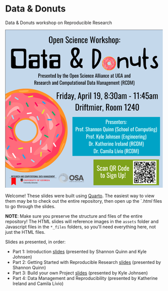 # Data & Donuts

Data &amp; Donuts workshop on Reproducible Research

![](assets/flyer.png)

Welcome! These slides were built using [Quarto](https://quarto.org/). The easiest way to view them may be to check out the entire repository, then open up the `*.html* files to go through the slides.

**NOTE**: Make sure you preserve the structure and files of the entire repository! The HTML slides will reference images in the `assets` folder and Javascript files in the `*_files` folders, so you'll need everything here, not just the HTML files.

Slides as presented, in order:

 - Part 1: Introduction [slides](introduction.html) (presented by Shannon Quinn and Kyle Johnsen)
 - Part 2: Getting Started with Reproducible Research [slides](reproducible-research.html) (presented by Shannon Quinn)
 - Part 3: Build your own Project [slides](byop.html) (presented by Kyle Johnsen)
 - Part 4: Data Management and Reproducibility (presented by Katherine Ireland and Camila Lívio)